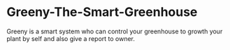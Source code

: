 # Greeny-The-Smart-Greenhouse

Greeny is a smart system who can control your greenhouse to growth your plant by self and also give a report to owner. 
